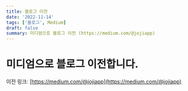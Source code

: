 ```yaml
---
title: 블로그 이전
date: '2022-11-14'
tags: ['블로그', Medium]
draft: false
summary: 미디엄으로 블로그 이전 (https://medium.com/@jojiapp)
---
```


# 미디엄으로 블로그 이전합니다.

이전 링크: [https://medium.com/@jojiapp](https://medium.com/@jojiapp)

